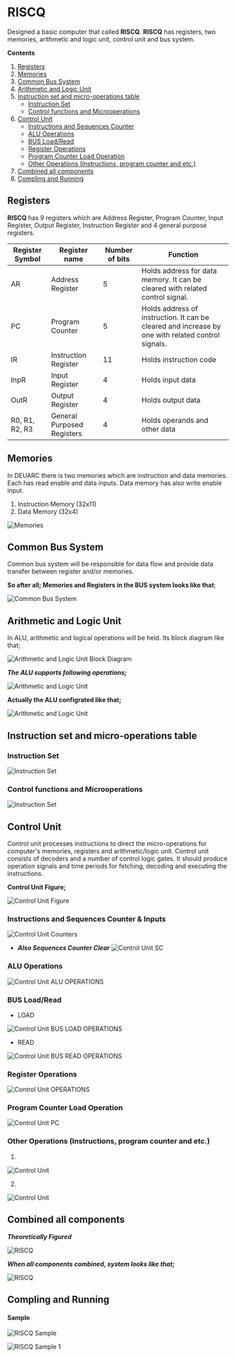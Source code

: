
# RISCQ
Designed a basic computer that called **RISCQ**. **RISCQ** has registers, two memories, arithmetic and logic unit, control unit and bus system.


**Contents**

 1.  [Registers](https://github.com/derectus/risc-qarch#registers)
 2.  [Memories](https://github.com/derectus/risc-qarch#memories)
 3. [Common Bus System](https://github.com/derectus/risc-qarch#common-bus-system)
 4. [Arithmetic and Logic Unit](https://github.com/derectus/risc-qarch#arithmetic-and-logic-unit)
 5. [Instruction set and micro-operations table](https://github.com/derectus/risc-qarch#instruction-set-and-micro-operations-table)
	 - [Instruction Set](https://github.com/derectus/risc-qarch#instruction-set)
	 - [Control functions and Microoperations](https://github.com/derectus/risc-qarch#control-functions-and-microoperations)
 6. [Control Unit](https://github.com/derectus/risc-qarch#control-unit)
	 - [Instructions and Sequences Counter](https://github.com/derectus/risc-qarch#instructions-and-sequences-counter--inputs)
	 -  [ALU Operations](https://github.com/derectus/risc-qarch#alu-operations)
	 -  [BUS Load/Read](https://github.com/derectus/risc-qarch#bus-loadread)
	 - [Register Operations](https://github.com/derectus/risc-qarch#register-operations)
	 - [Program Counter Load Operation](https://github.com/derectus/risc-qarch#program-counter-load-operation)
	 - [Other Operations (Instructions, program counter and etc.)](https://github.com/derectus/risc-qarch#other-operations-instructions-program-counter-and-etc)
 7. [Combined all components](https://github.com/derectus/risc-qarch#combined-all-components)
 8. [Compling and Running](https://github.com/derectus/risc-qarch#compling-and-running)



## Registers
**RISCQ** has 9 registers which are Address Register, Program Counter, Input Register, Output
Register, Instruction Register and 4 general purpose registers.


|  Register Symbol 	|   Register name	|   Number of bits	|   Function	|   
|---	|---	|---	|---	|
|   AR	|   Address Register	|   5	|  Holds address for data memory. It can be cleared with related control signal. 	| 
|   PC	|   Program Counter	|   5	|   Holds address of instruction. It can be cleared and increase by one with related control signals.	|
|   IR	|   Instruction Register	|   11	|   Holds instruction code	|
|   InpR	|   Input Register	|   4	|   Holds input data	|
|   OutR	|   Output Register	|   4	|   Holds output data	|
|   R0, R1, R2, R3	|   General Purposed Registers	|   4	|   Holds operands and other data	|


## Memories
In DEUARC there is two memories which are instruction and data memories. Each has read
enable and data inputs. Data memory has also write enable input.
1. Instruction Memory (32x11)
2. Data Memory (32x4)

![Memories](/img/memories.png)

## Common Bus System
Common bus system will be responsible for data flow and provide data transfer between register
and/or memories.

**So after all; Memories and Registers in the BUS system looks like that**;

![Common Bus System](/img/BUS.PNG)

## Arithmetic and Logic Unit
In ALU, arithmetic and logical operations will be held. Its block diagram like that;
 
![Arithmetic and Logic Unit Block Diagram](/img/alu-figure-1.png)

***The ALU supports following operations;***

![Arithmetic and Logic Unit](/img/alu-figure.png)

**Actually the ALU configrated like that;**

![Arithmetic and Logic Unit](/img/ALU.PNG)

##  Instruction set and micro-operations table 

### Instruction Set
![Instruction Set](/img/instructions.png)

### Control functions and Microoperations
![Instruction Set](/img/micop.png)

## Control Unit
Control unit processes instructions to direct the micro-operations for computer's memories,
registers and arithmetic/logic unit. Control unit consists of decoders and a number of control logic
gates. It should produce operation signals and time periods for fetching, decoding and executing the instructions.

 **Control Unit Figure;**

![Control Unit Figure](/img/cu-fig.png)

### Instructions and Sequences Counter & Inputs
![Control Unit Counters](/img/CU-I.PNG)

 - ***Also Sequences Counter Clear***
 ![Control Unit SC](/img/CU-III.PNG)

### ALU Operations
![Control Unit ALU OPERATIONS](/img/cu-alu.png)

### BUS Load/Read 
 - LOAD
 
  ![Control Unit BUS LOAD OPERATIONS](/img/cu-bus-load.png)
 - READ
 
  ![Control Unit  BUS READ  OPERATIONS](/img/cu-bus-read.png)
  
### Register Operations
![Control Unit  OPERATIONS](/img/cu-register.png )

### Program Counter Load Operation
![Control Unit PC](/img/CU-V.PNG)

### Other Operations (Instructions, program counter and etc.)
 1. 
 
 ![Control Unit ](/img/CU-VI.PNG)
 
 2.
 
 ![Control Unit ](/img/CU-VII.PNG)

## Combined all components
***Theoretically Figured***

![RISCQ ](/img/all-fig.png)

***When all components combined, system looks like that;***

![RISCQ ](/img/ALL.PNG)

## Compling and Running 

#### Sample 
![RISCQ Sample ](/img/sample.png)

![RISCQ Sample 1](/img/sample2.png)



